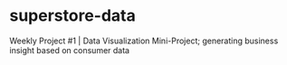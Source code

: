 # superstore-data
Weekly Project #1 | Data Visualization Mini-Project; generating business insight based on consumer data
